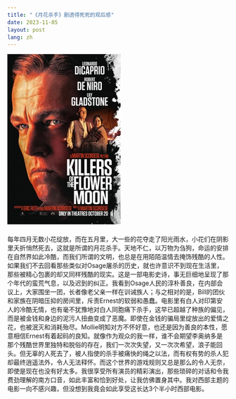 ```yaml
---
title: "《月花杀手》剧透得死死的观后感"
date: 2023-11-05
layout: post
lang: zh
---
```


<div style="margin-bottom: 20px">
  <img src="/assets/2023-11-05-killers-flower-moon/poster.jpg" class="centered-image" />
</div>

每年四月无数小花绽放，而在五月里，大一些的花夺走了阳光雨水，小花们在阴影里夭折悄然死去，这就是所谓的月花杀手。天地不仁，以万物为刍狗，命运的安排在自然界如此冷酷，而我们所谓的文明，也总是在用陌陌温情去掩饰残酷的人性。如果我们不去回看那些类似对Osage屠杀的历史，就也许意识不到现在生活里，那些被精心包裹的却又同样残酷的现实。这是一部电影史诗，事无巨细地呈现了那个年代的蛮荒气息，以及迟到的纠正。我看到Osage人民的淳朴善良，在内部会议上，大家围坐一团，长者像老父亲一样在训诫族人；与之相对的是，Bill的团伙和家族在阴暗压抑的房间里，斥责Ernest的软弱和愚蠢。电影里有白人对印第安人的冷酷无情，也有毫不犹豫地对白人同胞痛下杀手，这早已超越了种族的偏见，而是被金钱和身边的泥污人扭曲变成了恶魔。即使在金钱的骗局里绽放出的爱情之花，也被泯灭和消耗殆尽。Mollie明知对方不怀好意，也还是因为善良的本性，愿意相信Ernest有着起码的良知。就像作为观众的我一样，谁不会期望李奥纳多是那个残酷世界里独特和脱俗的存在，我们一次次失望，又一次次希望，浪子能回头。但无辜的人死去了，被人指使的杀手被痛快的绳之以法，而有权有势的杀人犯却最终逍遥法外，令人无法释怀。而这个世界的游戏规则又总是那么的令人无奈，即使是现在也没有好太多。我很享受所有演员的精彩演出，那些琐碎的对话和令我费劲理解的南方口音，如此丰富和恰到好处，让我仿佛置身其中。我对西部主题的电影一向不感兴趣，但没想到我竟会如此享受这长达3个半小时西部电影。
